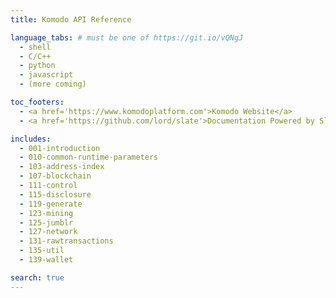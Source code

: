 ```yaml
---
title: Komodo API Reference

language_tabs: # must be one of https://git.io/vQNgJ
  - shell
  - C/C++
  - python
  - javascript
  - (more coming)

toc_footers:
  - <a href='https://www.komodoplatform.com'>Komodo Website</a>
  - <a href='https://github.com/lord/slate'>Documentation Powered by Slate</a>

includes:
  - 001-introduction
  - 010-common-runtime-parameters
  - 103-address-index
  - 107-blockchain
  - 111-control
  - 115-disclosure
  - 119-generate
  - 123-mining
  - 125-jumblr
  - 127-network
  - 131-rawtransactions
  - 135-util
  - 139-wallet

search: true
---
```

